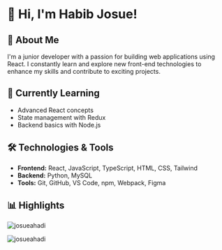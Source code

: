 # 👋 Hi, I'm Habib Josue!

## 🚀 About Me
I'm a junior developer with a passion for building web applications using React. I constantly learn and explore new front-end technologies to enhance my skills and contribute to exciting projects.

## 🌱 Currently Learning
- Advanced React concepts
- State management with Redux
- Backend basics with Node.js


## 🛠️ Technologies & Tools
- **Frontend:** React, JavaScript, TypeScript, HTML, CSS, Tailwind
- **Backend:** Python, MySQL
- **Tools:** Git, GitHub, VS Code, npm, Webpack, Figma

## 📊 Highlights 

<p>&nbsp;<img align="left" src="https://github-readme-stats.vercel.app/api?username=josueahadi&show_icons=true&locale=en" alt="josueahadi" /></p>
<p><img align="left" src="https://github-readme-stats.vercel.app/api/top-langs?username=josueahadi&show_icons=true&locale=en&layout=compact" alt="josueahadi" /></p>
